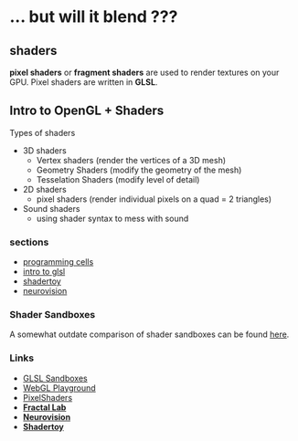 # ... but will it blend ???
## shaders

**pixel shaders** or **fragment shaders** are used to render textures on your GPU. Pixel shaders are written in **GLSL**.

## Intro to OpenGL + Shaders #

Types of shaders

* 3D shaders
  * Vertex shaders (render the vertices of a 3D mesh)
  * Geometry Shaders (modify the geometry of the mesh)
  *  Tesselation Shaders (modify level of detail)
* 2D shaders
  * pixel shaders (render individual pixels on a quad = 2 triangles)
* Sound shaders
  * using shader syntax to mess with sound


### sections

* [programming cells](bwib-2-1)
* [intro to glsl](bwib-2-2)
* [shadertoy](bwib-2-3)
* [neurovision](bwib-2-4)

### Shader Sandboxes ###

A somewhat outdate comparison of shader sandboxes can be found [here](http://perceptify.com/neurovision/2013/05/01/shader-sandboxes-compared/).

### Links

* [GLSL Sandboxes](http://glsl.heroku.com/)
* [WebGL Playground](http://webglplayground.net/)
* [PixelShaders](http://pixelshaders.com/)
* **[Fractal Lab](http://hirnsohle.de/test/fractalLab/)**
* **[Neurovision](http://perceptify.com/neurovision/)**
* **[Shadertoy](http://shadertoy.com/)**
